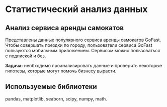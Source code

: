 # Статистический анализ данных

## Анализ сервиса аренды самокатов


Представлены данные популярного сервиса аренды самокатов GoFast. 
Чтобы совершать поездки по городу, пользователи сервиса GoFast пользуются мобильным приложением. Сервисом можно пользоваться c подпиской и без.

**Задача:** необходимо проанализировать данные и проверить некоторые гипотезы, которые могут помочь бизнесу вырасти.

## Используемые библиотеки

pandas, matplotlib, seaborn, scipy, numpy, math.
